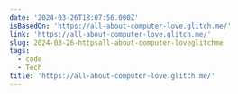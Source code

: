 ```yaml
---
date: '2024-03-26T18:07:56.000Z'
isBasedOn: 'https://all-about-computer-love.glitch.me/'
link: 'https://all-about-computer-love.glitch.me/'
slug: 2024-03-26-httpsall-about-computer-loveglitchme
tags:
  - code
  - Tech
title: 'https://all-about-computer-love.glitch.me/'
---
```


